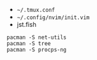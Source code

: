 - `~/.tmux.conf`
- `~/.config/nvim/init.vim`
- jst.fish

```
pacman -S net-utils
pacman -S tree
pacman -S procps-ng
```

